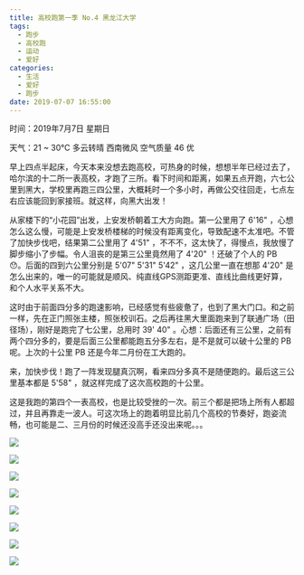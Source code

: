 ```yaml
---
title: 高校跑第一季 No.4 黑龙江大学
tags:
  - 跑步
  - 高校跑
  - 运动
  - 爱好
categories:
  - 生活
  - 爱好
  - 跑步
date: 2019-07-07 16:55:00
---
```


时间：2019年7月7日 星期日

天气：21 ~ 30℃ 多云转晴 西南微风 空气质量 46 优 

早上四点半起床，今天本来没想去跑高校，可热身的时候，想想半年已经过去了，哈尔滨的十二所一表高校，才跑了三所。看下时间和距离，如果五点开跑，六七公里到黑大，学校里再跑三四公里，大概耗时一个多小时，再做公交往回走，七点左右应该能回到家接班。就这样，向黑大出发！

从家楼下的“小花园”出发，上安发桥朝着工大方向跑。第一公里用了 6'16" ，心想怎么这么慢，可能是上安发桥楼梯的时候没有距离变化，导致配速不太准吧。不管了加快步伐吧，结果第二公里用了 4'51" ，不不不，这太快了，得慢点，我放慢了脚步缩小了步幅。令人沮丧的是第三公里竟然用了 4'20" ！还破了个人的 PB 😯。后面的四到六公里分别是 5'07" 5'31" 5'42" ，这几公里一直在想那 4'20" 是怎么出来的，唯一的可能就是顺风、纯直线GPS测距更准、直线比曲线更好算，和个人水平关系不大。
<!-- more -->
这时由于前面四分多的跑速影响，已经感觉有些疲惫了，也到了黑大门口。和之前一样，先在正门照张主楼，照张校训石。之后再往黑大里面跑来到了联通广场（田径场），刚好是跑完了七公里，总用时 39' 40" 。心想：后面还有三公里，之前有两个四分多的，要是后面三公里都能跑五分多左右，是不是就可以破十公里的 PB 呢。上次的十公里 PB 还是今年二月份在工大跑的。

来，加快步伐！跑了一阵发现腿真沉啊，看来四分多真不是随便跑的。最后这三公里基本都是 5'58" ，就这样完成了这次高校跑的十公里。

这是我跑的第四个一表高校，也是比较受挫的一次。前三个都是把场上所有人都超过，并且再靠走一波人。可这次场上的跑着明显比前几个高校的节奏好，跑姿流畅，也可能是二、三月份的时候还没高手还没出来呢。。。

![](http://static.willgoon.top/image/blog/2019/running-in-the-university/0707/201907071732011.jpg '')

![](http://static.willgoon.top/image/blog/2019/running-in-the-university/0707/201907071732012.jpg '')

![](http://static.willgoon.top/image/blog/2019/running-in-the-university/0707/201907071732013.jpg '')

![](http://static.willgoon.top/image/blog/2019/running-in-the-university/0707/201907071732014.jpg '')

![](http://static.willgoon.top/image/blog/2019/running-in-the-university/0707/201907071732015.jpg '')

![](http://static.willgoon.top/image/blog/2019/running-in-the-university/0707/201907071732016.jpg '')

![](http://static.willgoon.top/image/blog/2019/running-in-the-university/0707/20190707173200.jpg '')

![](http://static.willgoon.top/image/blog/2019/running-in-the-university/0707/201907071732001.jpg '')
